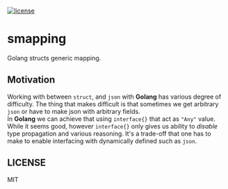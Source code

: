 [![license](https://img.shields.io/github/license/mashape/apistatus.svg?style=plastic)](./LICENSE)

# smapping
Golang structs generic mapping.

## Motivation
Working with between ``struct``, and ``json`` with **Golang** has various
degree of difficulty.
The thing that makes difficult is that sometimes we get arbitrary ``json``
or have to make json with arbitrary fields.  
In **Golang** we can achieve that using ``interface{}`` that act as ``"Any"``
value.
While it seems good, however ``interface{}`` only gives us ability to *disable* 
type propagation and various reasoning.
It's a trade-off that one has to make to enable interfacing with dynamically
defined such as ``json``.


## LICENSE
MIT
